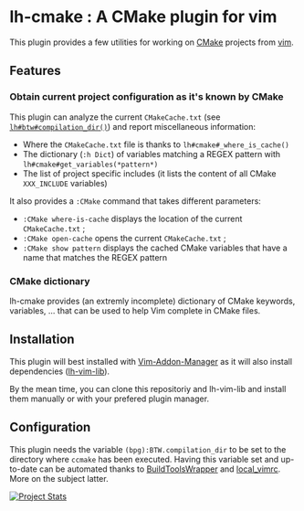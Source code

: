 lh-cmake : A CMake plugin for vim
========

This plugin provides a few utilities for working on [CMake](http://www.cmake.org) projects from
[vim](http://www.vim.org).

## Features
### Obtain current project configuration as it's known by CMake

This plugin can analyze the current `CMakeCache.txt` (see
[`lh#btw#compilation_dir()`](#configuration)) and report miscellaneous
information:

* Where the `CMakeCache.txt` file is thanks to `lh#cmake#_where_is_cache()`
* The dictionary (`:h Dict`) of variables matching a REGEX pattern with
  `lh#cmake#get_variables(*pattern*)`
* The list of project specific includes (it lists the content of all CMake
  `XXX_INCLUDE` variables)

It also provides a `:CMake` command that takes different parameters:

* `:CMake where-is-cache` displays the location of the current `CMakeCache.txt` ;
* `:CMake open-cache` opens the current `CMakeCache.txt` ;
* `:CMake show pattern` displays the cached CMake variables that have a name
  that matches the REGEX pattern

### CMake dictionary

lh-cmake provides (an extremly incomplete) dictionary of CMake keywords,
variables, ... that can be used to help Vim complete in CMake files.

## Installation

This plugin will best installed with
[Vim-Addon-Manager](https://github.com/MarcWeber/vim-addon-manager) as it will
also install
dependencies ([lh-vim-lib](http://code.google.com/p/lh-vim/wiki/lhVimLib)).

By the mean time, you can clone this repositoriy and lh-vim-lib and install
them manually or with your prefered plugin manager.


## Configuration

This plugin needs the variable `(bpg):BTW.compilation_dir` to be set to the
directory where `ccmake` has been executed. Having this variable set and
up-to-date can be automated thanks to
[BuildToolsWrapper](http://code.google.com/p/lh-vim/wiki/BTW) and
[local_vimrc](http://code.google.com/p/lh-vim/source/browse/misc/trunk/plugin/local_vimrc.vim).
More on the subject latter.

[![Project Stats](https://www.openhub.net/p/21020/widgets/project_thin_badge.gif)](https://www.openhub.net/p/21020)
